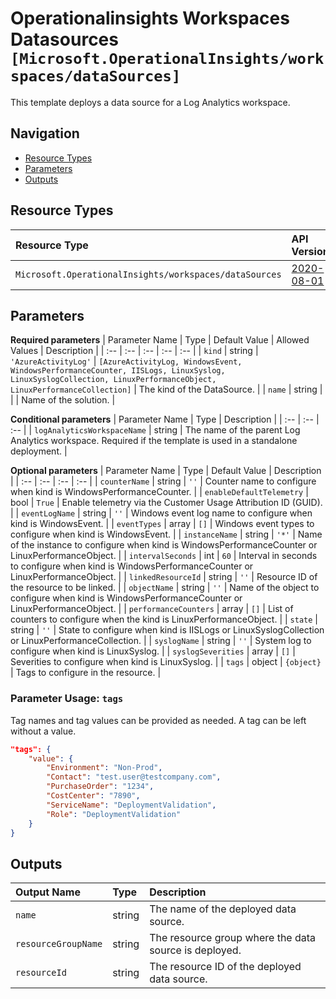 # Operationalinsights Workspaces Datasources `[Microsoft.OperationalInsights/workspaces/dataSources]`

This template deploys a data source for a Log Analytics workspace.

## Navigation

- [Resource Types](#Resource-Types)
- [Parameters](#Parameters)
- [Outputs](#Outputs)

## Resource Types

| Resource Type | API Version |
| :-- | :-- |
| `Microsoft.OperationalInsights/workspaces/dataSources` | [2020-08-01](https://docs.microsoft.com/en-us/azure/templates/Microsoft.OperationalInsights/2020-08-01/workspaces/dataSources) |

## Parameters

**Required parameters**
| Parameter Name | Type | Default Value | Allowed Values | Description |
| :-- | :-- | :-- | :-- | :-- |
| `kind` | string | `'AzureActivityLog'` | `[AzureActivityLog, WindowsEvent, WindowsPerformanceCounter, IISLogs, LinuxSyslog, LinuxSyslogCollection, LinuxPerformanceObject, LinuxPerformanceCollection]` | The kind of the DataSource. |
| `name` | string |  |  | Name of the solution. |

**Conditional parameters**
| Parameter Name | Type | Description |
| :-- | :-- | :-- |
| `logAnalyticsWorkspaceName` | string | The name of the parent Log Analytics workspace. Required if the template is used in a standalone deployment. |

**Optional parameters**
| Parameter Name | Type | Default Value | Description |
| :-- | :-- | :-- | :-- |
| `counterName` | string | `''` | Counter name to configure when kind is WindowsPerformanceCounter. |
| `enableDefaultTelemetry` | bool | `True` | Enable telemetry via the Customer Usage Attribution ID (GUID). |
| `eventLogName` | string | `''` | Windows event log name to configure when kind is WindowsEvent. |
| `eventTypes` | array | `[]` | Windows event types to configure when kind is WindowsEvent. |
| `instanceName` | string | `'*'` | Name of the instance to configure when kind is WindowsPerformanceCounter or LinuxPerformanceObject. |
| `intervalSeconds` | int | `60` | Interval in seconds to configure when kind is WindowsPerformanceCounter or LinuxPerformanceObject. |
| `linkedResourceId` | string | `''` | Resource ID of the resource to be linked. |
| `objectName` | string | `''` | Name of the object to configure when kind is WindowsPerformanceCounter or LinuxPerformanceObject. |
| `performanceCounters` | array | `[]` | List of counters to configure when the kind is LinuxPerformanceObject. |
| `state` | string | `''` | State to configure when kind is IISLogs or LinuxSyslogCollection or LinuxPerformanceCollection. |
| `syslogName` | string | `''` | System log to configure when kind is LinuxSyslog. |
| `syslogSeverities` | array | `[]` | Severities to configure when kind is LinuxSyslog. |
| `tags` | object | `{object}` | Tags to configure in the resource. |


### Parameter Usage: `tags`

Tag names and tag values can be provided as needed. A tag can be left without a value.

```json
"tags": {
    "value": {
        "Environment": "Non-Prod",
        "Contact": "test.user@testcompany.com",
        "PurchaseOrder": "1234",
        "CostCenter": "7890",
        "ServiceName": "DeploymentValidation",
        "Role": "DeploymentValidation"
    }
}
```

## Outputs

| Output Name | Type | Description |
| :-- | :-- | :-- |
| `name` | string | The name of the deployed data source. |
| `resourceGroupName` | string | The resource group where the data source is deployed. |
| `resourceId` | string | The resource ID of the deployed data source. |
